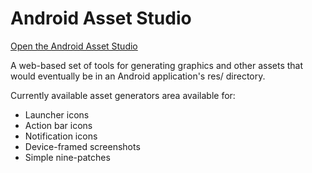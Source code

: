 Android Asset Studio
====================

[Open the Android Asset Studio](romannurik.github.io/AndroidAssetStudio/)

A web-based set of tools for generating graphics and other assets that would eventually be in an Android application's res/ directory.

Currently available asset generators area available for:

- Launcher icons
- Action bar icons
- Notification icons
- Device-framed screenshots
- Simple nine-patches

